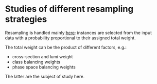 # Studies of different resampling strategies

Resampling is handled mainly [here](https://github.com/LukaLambrecht/weaver-core/blob/bd998f4a52bef2672c84d794d0e9422eb67cdc04/weaver/utils/dataset.py#L57): instances are selected from the input data with a probability proportional to their assigned total weight.

The total weight can be the product of different factors, e.g.:
- cross-section and lumi weight
- class balancing weights
- phase space balancing weights

The latter are the subject of study here.

